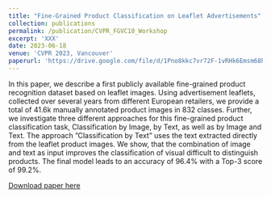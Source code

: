 ```yaml
---
title: "Fine-Grained Product Classification on Leaflet Advertisements"
collection: publications
permalink: /publication/CVPR_FGVC10_Workshop
excerpt: 'XXX'
date: 2023-06-18
venue: 'CVPR 2023, Vancouver'
paperurl: 'https://drive.google.com/file/d/1Pno8kkc7vr72F-1vRHk6Emsm68hPS-ZW/view'
---
```

In this paper, we describe a first publicly available fine-grained product recognition dataset based on leaflet images. Using advertisement leaflets, collected over several
years from different European retailers, we provide a total of 41.6k manually annotated product images in 832 classes. Further, we investigate three different approaches for this
fine-grained product classification task, Classification by Image, by Text, as well as by Image and Text. The approach ”Classification by Text” uses the text extracted
directly from the leaflet product images. We show, that the combination of image and text as input improves the classification of visual difficult to distinguish products. The
final model leads to an accuracy of 96.4% with a Top-3 score of 99.2%.

[Download paper here](https://drive.google.com/file/d/1Pno8kkc7vr72F-1vRHk6Emsm68hPS-ZW/view)
